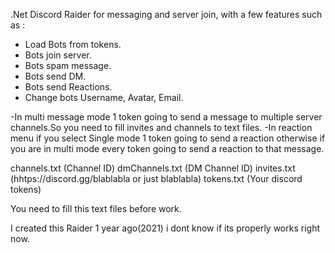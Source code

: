 .Net Discord Raider for messaging and server join, with a few features such as :

* Load Bots from tokens.
* Bots join server.
* Bots spam message.
* Bots send DM.
* Bots send Reactions.
* Change bots Username, Avatar, Email.

-In multi message mode 1 token going to send a message to multiple server channels.So you need to fill invites and channels to text files.
-In reaction menu if you select Single mode 1 token going to send a reaction otherwise if you are in multi mode every token going to send a reaction to that message.

channels.txt  (Channel ID)
dmChannels.txt (DM Channel ID)
invites.txt (hhtps://discord.gg/blablabla or just blablabla)
tokens.txt (Your discord tokens)

You need to fill this text files before work.

I created this Raider 1 year ago(2021) i dont know if its properly works right now.
